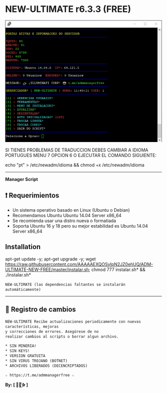 ﻿# NEW-ULTIMATE r6.3.3 (FREE)

![logo](https://github.com/AAAAAEXQOSyIpN2JZ0ehUQ/ADM-ULTIMATE-NEW-FREE/blob/master/Imagenes/ADM_ULTIMATE_NEW_FREE.jpg)

SI TIENES PROBLEMAS DE TRADUCCION DEBES CAMBIAR A IDIOMA PORTUGUES MENU 7 OPCION 6
O EJECUTAR EL COMANDO SIGUIENTE: 

echo "pt" > /etc/newadm/idioma && chmod +x /etc/newadm/idioma

-------------------------------------------------------------------------------

**Manager Script**


## :heavy_exclamation_mark: Requerimientos

* Un sistema operativo basado en Linux (Ubuntu o Debian)
* Recomendamos Ubuntu Ubuntu 14.04 Server x86_64
* Se recomienda usar una distro nueva o formatiada
* Soporta Ubuntu 16 y 18 pero su mejor estabilidad es Ubuntu 14.04 Server x86_64

## Installation

apt-get update -y; apt-get upgrade -y; wget https://raw.githubusercontent.com/AAAAAEXQOSyIpN2JZ0ehUQ/ADM-ULTIMATE-NEW-FREE/master/instalar.sh; chmod 777 instalar.sh* && ./instalar.sh*

```
NEW-ULTIMATE (las dependencias faltantes se instalarán automáticamente)
```
-------------------------------------------------------------------------------

## :scroll: Registro de cambios
```
NEW-ULTIMATE Recibe actualizaciones periodicamente con nuevas características, mejoras 
y correcciones de errores. Asegúrese de no 
realizar cambios al scripts o borrar algun archivo.

```

```
* SIN MINERIA! 
* SIN KEYS! 
* VERSION GRATUITA 
* SIN VIRUS TROJANO (BOTNET) 
* ARCHIVOS LIBERADOS (DECENCRIPTADOS)
```

```
☆ https://t.me/admmanagerfree ☆

```

**By: [  ⃘⃤꙰✰ ]**